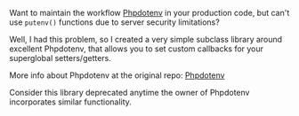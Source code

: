 Want to maintain the workflow [Phpdotenv](https://github.com/vlucas/phpdotenv) in your production code, but can't use `putenv()` functions due to server security limitations?

Well, I had this problem, so I created a very simple subclass library around excellent Phpdotenv, that allows you to set custom callbacks for your superglobal setters/getters.

More info about Phpdotenv at the original repo: [Phpdotenv](https://github.com/vlucas/phpdotenv)

Consider this library deprecated anytime the owner of Phpdotenv incorporates similar functionality. 
